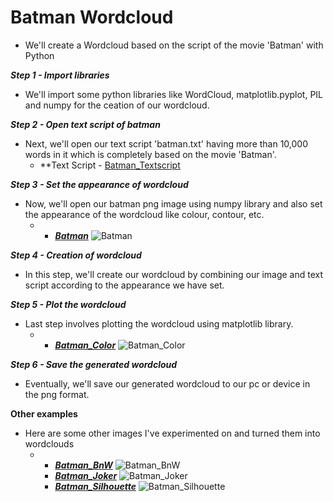 # Batman Wordcloud
   - We'll create a Wordcloud based on the script of the movie 'Batman' with Python

**_Step 1 - Import libraries_**
   - We'll import some python libraries like WordCloud, matplotlib.pyplot, PIL and numpy for the ceation of our wordcloud.

**_Step 2 - Open text script of batman_**
   - Next, we'll open our text script 'batman.txt' having more than 10,000 words in it which is completely based on the movie 'Batman'.
      - **Text Script - [Batman_Textscript](https://github.com/RawatMeghna/Batman_Wordcloud/batman.txt)
      
**_Step 3 - Set the appearance of wordcloud_**
   - Now, we'll open our batman png image using numpy library and also set the appearance of the wordcloud like colour, contour, etc.
     - * ***[Batman](https://github.com/RawatMeghna/Batman_Wordcloud/batman.png)***
       ![Batman](https://github.com/RawatMeghna/Batman_Wordcloud/batman.png)

**_Step 4 - Creation of wordcloud_**
   - In this step, we'll create our wordcloud by combining our image and text script according to the appearance we have set.  

**_Step 5 - Plot the wordcloud_**
   - Last step involves plotting the wordcloud using matplotlib library.  
     - * ***[Batman_Color](https://github.com/RawatMeghna/Batman_Wordcloud/batman_color_wordcloud.png)***
       ![Batman_Color](https://github.com/RawatMeghna/Batman_Wordcloud/batman_color_wordcloud.png)

**_Step 6 - Save the generated wordcloud_**
   - Eventually, we'll save our generated wordcloud to our pc or device in the png format.

**Other examples**
   - Here are some other images I've experimented on and turned them into wordclouds
     - * ***[Batman_BnW](https://github.com/RawatMeghna/Batman_Wordcloud/batman_bnw_wordcloud.png)***
       ![Batman_BnW](https://github.com/RawatMeghna/Batman_Wordcloud/batman_bnw_wordcloud.png)
       * ***[Batman_Joker](https://github.com/RawatMeghna/Batman_Wordcloud/batman_joker_wordcloud.png)***
       ![Batman_Joker](https://github.com/RawatMeghna/Batman_Wordcloud/batman_joker_wordcloud.png)
       * ***[Batman_Silhouette](https://github.com/RawatMeghna/Batman_Wordcloud/batman_silhouette_wordcloud.png)***
       ![Batman_Silhouette](https://github.com/RawatMeghna/Batman_Wordcloud/batman_silhouette_wordcloud.png)
